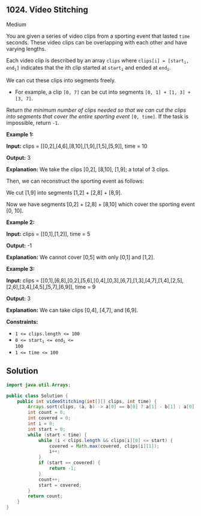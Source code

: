 ## 1024\. Video Stitching

Medium

You are given a series of video clips from a sporting event that lasted `time` seconds. These video clips can be overlapping with each other and have varying lengths.

Each video clip is described by an array `clips` where <code>clips[i] = [start<sub>i</sub>, end<sub>i</sub>]</code> indicates that the ith clip started at <code>start<sub>i</sub></code> and ended at <code>end<sub>i</sub></code>.

We can cut these clips into segments freely.

*   For example, a clip `[0, 7]` can be cut into segments `[0, 1] + [1, 3] + [3, 7]`.

Return _the minimum number of clips needed so that we can cut the clips into segments that cover the entire sporting event_ `[0, time]`. If the task is impossible, return `-1`.

**Example 1:**

**Input:** clips = [[0,2],[4,6],[8,10],[1,9],[1,5],[5,9]], time = 10

**Output:** 3

**Explanation:** We take the clips [0,2], [8,10], [1,9]; a total of 3 clips. 

Then, we can reconstruct the sporting event as follows: 

We cut [1,9] into segments [1,2] + [2,8] + [8,9]. 

Now we have segments [0,2] + [2,8] + [8,10] which cover the sporting event [0, 10].

**Example 2:**

**Input:** clips = [[0,1],[1,2]], time = 5

**Output:** -1

**Explanation:** We cannot cover [0,5] with only [0,1] and [1,2].

**Example 3:**

**Input:** clips = [[0,1],[6,8],[0,2],[5,6],[0,4],[0,3],[6,7],[1,3],[4,7],[1,4],[2,5],[2,6],[3,4],[4,5],[5,7],[6,9]], time = 9

**Output:** 3

**Explanation:** We can take clips [0,4], [4,7], and [6,9].

**Constraints:**

*   `1 <= clips.length <= 100`
*   <code>0 <= start<sub>i</sub> <= end<sub>i</sub> <= 100</code>
*   `1 <= time <= 100`

## Solution

```java
import java.util.Arrays;

public class Solution {
    public int videoStitching(int[][] clips, int time) {
        Arrays.sort(clips, (a, b) -> a[0] == b[0] ? a[1] - b[1] : a[0] - b[0]);
        int count = 0;
        int covered = 0;
        int i = 0;
        int start = 0;
        while (start < time) {
            while (i < clips.length && clips[i][0] <= start) {
                covered = Math.max(covered, clips[i][1]);
                i++;
            }
            if (start == covered) {
                return -1;
            }
            count++;
            start = covered;
        }
        return count;
    }
}
```
